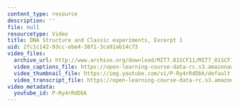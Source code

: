 ```yaml
---
content_type: resource
description: ''
file: null
resourcetype: Video
title: DNA Structure and Classic experiments, Excerpt 1
uid: 2fc1c142-93cc-ebe4-38f1-3ca91ab14c73
video_files:
  archive_url: http://www.archive.org/download/MIT7.01SCF11/MIT7_01SCF11_track05_300k.mp4
  video_captions_file: https://open-learning-course-data-rc.s3.amazonaws.com/7-01sc-fundamentals-of-biology-fall-2011/9570b458660e52fab7f918091d7c4c3a_P-Ry4rRdDbk.vtt
  video_thumbnail_file: https://img.youtube.com/vi/P-Ry4rRdDbk/default.jpg
  video_transcript_file: https://open-learning-course-data-rc.s3.amazonaws.com/7-01sc-fundamentals-of-biology-fall-2011/80f39266c897bb6463dfc13c465639b8_P-Ry4rRdDbk.pdf
video_metadata:
  youtube_id: P-Ry4rRdDbk
---
```

